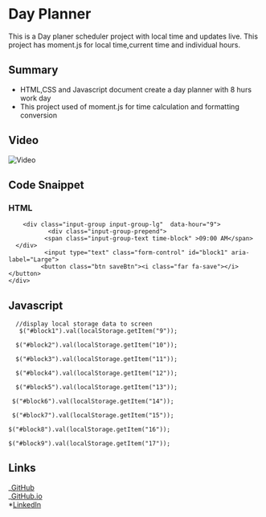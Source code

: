 # Day Planner

This is a Day planer scheduler project with local time and updates live.
This project has moment.js for local time,current time and individual hours.

## Summary

- HTML,CSS and Javascript document create a day planner with 8 hurs work day
- This project used of moment.js for time calculation and formatting conversion

## Video

![Video](./Assets/image/video.gif)

## Code Snaippet

### HTML

        <div class="input-group input-group-lg"  data-hour="9">
               <div class="input-group-prepend">
              <span class="input-group-text time-block" >09:00 AM</span>
      </div>
              <input type="text" class="form-control" id="block1" aria-label="Large">
             <button class="btn saveBtn"><i class="far fa-save"></i></button>
    </div>

## Javascript

      //display local storage data to screen
       $("#block1").val(localStorage.getItem("9"));

      $("#block2").val(localStorage.getItem("10"));

      $("#block3").val(localStorage.getItem("11"));

      $("#block4").val(localStorage.getItem("12"));

      $("#block5").val(localStorage.getItem("13"));

     $("#block6").val(localStorage.getItem("14"));

     $("#block7").val(localStorage.getItem("15"));

    $("#block8").val(localStorage.getItem("16"));

    $("#block9").val(localStorage.getItem("17"));

## Links

_[GitHub](https://github.com/AbuyeM1/Daily-Planner) <br>
_[GitHub.io](https://abuyem1.github.io/Daily-Planner/) <br> \*[LinkedIn](https://www.linkedin.com/in/abuye-mamuye-5a49921b0/)
